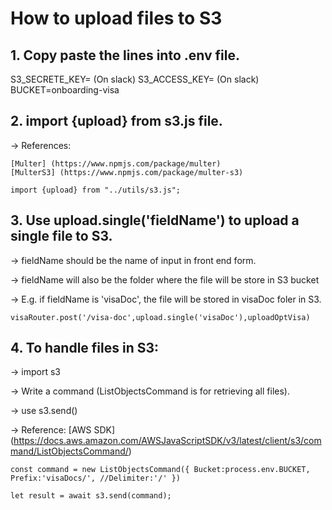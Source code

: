 # How to upload files to S3

## 1. Copy paste the lines into .env file.


S3_SECRETE_KEY= (On slack)
S3_ACCESS_KEY= (On slack)
BUCKET=onboarding-visa

## 2. import {upload} from s3.js file.
  -> References:

  
    [Multer] (https://www.npmjs.com/package/multer)
    [MulterS3] (https://www.npmjs.com/package/multer-s3)

    
`import {upload} from "../utils/s3.js";`

## 3. Use upload.single('fieldName') to upload a single file to S3.


  -> fieldName should be the name of input in front end form.

  
  -> fieldName will also be the folder where the file will be store in S3 bucket

  
  -> E.g.  if fieldName is 'visaDoc', the file will be stored in visaDoc foler in S3.
  
`visaRouter.post('/visa-doc',upload.single('visaDoc'),uploadOptVisa)`

## 4. To handle files in S3:


  -> import s3

  
  -> Write a command (ListObjectsCommand is for retrieving all files).

  
  -> use s3.send()

  
  ->  Reference: [AWS SDK] (https://docs.aws.amazon.com/AWSJavaScriptSDK/v3/latest/client/s3/command/ListObjectsCommand/)

  
`const command = new ListObjectsCommand({
  Bucket:process.env.BUCKET,
  Prefix:'visaDocs/',
  //Delimiter:'/'
})`


`let result = await s3.send(command);`
